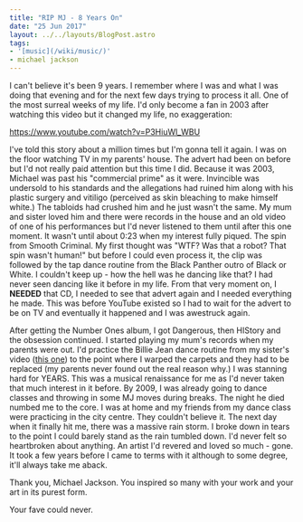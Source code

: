 ```yaml
---
title: "RIP MJ - 8 Years On"
date: "25 Jun 2017"
layout: ../../layouts/BlogPost.astro
tags:
- '[music](/wiki/music/)'
- michael jackson
---
```


<p>I can't believe it's been 9 years. I remember where I was and what I was doing that evening and for the next few days trying to process it all. One of the most surreal weeks of my life. I'd only become a fan in 2003 after watching this video but it changed my life, no exaggeration:</p>

https://www.youtube.com/watch?v=P3HiuWl_WBU

<p>I've told this story about a million times but I'm gonna tell it again. I was on the floor watching TV in my parents' house. The advert had been on before but I'd not really paid attention but this time I did. Because it was 2003, Michael was past his "commercial prime" as it were. Invincible was undersold to his standards and the allegations had ruined him along with his plastic surgery and vitiligo (perceived as skin bleaching to make himself white.) The tabloids had crushed him and he just wasn't the same. My mum and sister loved him and there were records in the house and an old video of one of his performances but I'd never listened to them until after this one moment. It wasn't until about 0:23 when my interest fully piqued. The spin from Smooth Criminal. My first thought was "WTF? Was that a robot? That spin wasn't human!" but before I could even process it, the clip was followed by the tap dance routine from the Black Panther outro of Black or White. I couldn't keep up - how the hell was he dancing like that? I had never seen dancing like it before in my life. From that very moment on, I <strong>NEEDED</strong> that CD, I needed to see that advert again and I needed everything he made. This was before YouTube existed so I had to wait for the advert to be on TV and eventually it happened and I was awestruck again.</p>           
<p>After getting the Number Ones album, I got Dangerous, then HIStory and the obsession continued. I started playing my mum's records when my parents were out. I'd practice the Billie Jean dance routine from my sister's video (<a href="https://www.youtube.com/watch?v=tdiP9kPEpZ4">this one</a>) to the point where I warped the carpets and they had to be replaced (my parents never found out the real reason why.) I was stanning hard for YEARS. This was a musical renaissance for me as I'd never taken that much interest in it before. By 2009, I was already going to dance classes and throwing in some MJ moves during breaks. The night he died numbed me to the core. I was at home and my friends from my dance class were practicing in the city centre. They couldn't believe it. The next day when it finally hit me, there was a massive rain storm. I broke down in tears to the point I could barely stand as the rain tumbled down. I'd never felt so heartbroken about anything. An artist I'd revered and loved so much - gone. It took a few years before I came to terms with it although to some degree, it'll always take me aback.</p>

<p>Thank you, Michael Jackson. You inspired so many with your work and your art in its purest form.</p>

Your fave could never.

